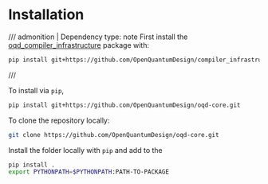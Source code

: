 # Installation

<!-- prettier-ignore -->
/// admonition | Dependency
    type: note
First install the [oqd_compiler_infrastructure](https://github.com/OpenQuantumDesign/compiler_infrastructure) package with:

```bash
pip install git+https://github.com/OpenQuantumDesign/compiler_infrastructure.git
```

///

To install via `pip`,

```bash
pip install git+https://github.com/OpenQuantumDesign/oqd-core.git
```

To clone the repository locally:

```bash
git clone https://github.com/OpenQuantumDesign/oqd-core.git
```

Install the folder locally with `pip` and add to the

```bash
pip install .
export PYTHONPATH=$PYTHONPATH:PATH-TO-PACKAGE
```
